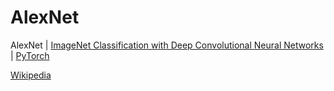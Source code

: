 # **AlexNet**

AlexNet | [ImageNet Classification with Deep Convolutional Neural Networks](https://www.google.com/url?sa=t&rct=j&q=&esrc=s&source=web&cd=&ved=2ahUKEwie-_vy_d6LAxW_zDgGHQIBO9gQFnoECAgQAQ&url=https%3A%2F%2Fproceedings.neurips.cc%2Fpaper%2F4824-imagenet-classification-with-deep-convolutional-neural-networks.pdf&usg=AOvVaw26V5YkBm0FS972qI4eBNgu&opi=89978449) | [PyTorch](https://pytorch.org/hub/pytorch_vision_alexnet/)

[Wikipedia](https://en.wikipedia.org/wiki/AlexNet)